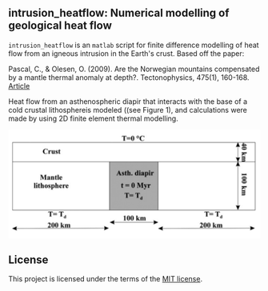 intrusion_heatflow: Numerical modelling of geological heat flow
---------------------------------------------------

`intrusion_heatflow` is an `matlab` script for finite difference modelling of heat flow from an igneous intrusion in the Earth's crust. Based off the paper:

Pascal, C., & Olesen, O. (2009). Are the Norwegian mountains compensated by a mantle thermal anomaly at depth?. Tectonophysics, 475(1), 160-168. [Article](https://www.sciencedirect.com/science/article/pii/S0040195109000195)

Heat flow from an asthenospheric diapir that interacts with the base of a cold crustal lithosphereis modeled ((see Figure 1), and calculations were made by using 2D finite element thermal modelling.

<img src="README-figures/diagram.png" style="display: block; margin: auto;" />

License
-------

This project is licensed under the terms of the [MIT license](LICENSE).

